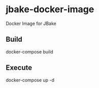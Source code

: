 # jbake-docker-image
Docker Image for JBake

## Build
docker-compose build

## Execute
docker-compose up -d

